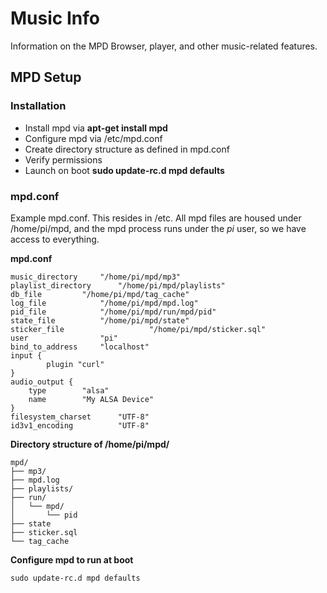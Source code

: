 # Music Info

Information on the MPD Browser, player, and other music-related features. 

## MPD Setup

### Installation

- Install mpd via **apt-get install mpd**
- Configure mpd via /etc/mpd.conf
- Create directory structure as defined in mpd.conf
- Verify permissions
- Launch on boot **sudo update-rc.d mpd defaults**

### mpd.conf

Example mpd.conf.  This resides in /etc. All mpd files are housed under /home/pi/mpd, and the mpd process runs under the *pi* user, so we have access to everything.

**mpd.conf**   

    music_directory     "/home/pi/mpd/mp3"
    playlist_directory      "/home/pi/mpd/playlists"
    db_file         "/home/pi/mpd/tag_cache"
    log_file            "/home/pi/mpd/mpd.log"
    pid_file            "/home/pi/mpd/run/mpd/pid"
    state_file          "/home/pi/mpd/state"
    sticker_file                   "/home/pi/mpd/sticker.sql"
    user                "pi"
    bind_to_address     "localhost"
    input {
            plugin "curl"
    }
    audio_output {
        type        "alsa"
        name        "My ALSA Device"
    }
    filesystem_charset      "UTF-8"
    id3v1_encoding          "UTF-8"


**Directory structure of /home/pi/mpd/**   

    mpd/
    ├── mp3/
    ├── mpd.log
    ├── playlists/
    ├── run/
    │   └── mpd/
    │       └── pid
    ├── state
    ├── sticker.sql
    └── tag_cache

**Configure mpd to run at boot**   

    sudo update-rc.d mpd defaults




